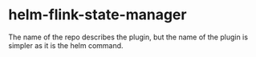 # helm-flink-state-manager

The name of the repo describes the plugin, but the name of the plugin is simpler
as it is the helm command.
